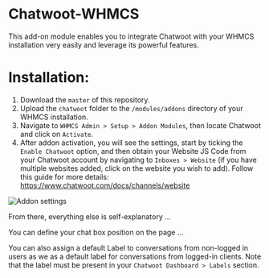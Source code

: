 # Chatwoot-WHMCS
This add-on module enables you to integrate Chatwoot with your WHMCS installation very easily and leverage its powerful features.

# Installation:
1. Download the `master` of this repository.
2. Upload the `chatwoot` folder to the `/modules/addons` directory of your WHMCS installation.
3. Navigate to `WHMCS Admin > Setup > Addon Modules`, then locate Chatwoot and click on `Activate`.
4. After addon activation, you will see the settings, start by ticking the `Enable Chatwoot` option, and then obtain your Website JS Code from your Chatwoot account by navigating to `Inboxes > Website` (if you have multiple websites added, click on the website you wish to add). Follow this guide for more details: https://www.chatwoot.com/docs/channels/website

![Addon settings](https://github.com/WevrLabs-Group/Chatwoot-WHMCS/blob/master/screenshot.jpg)
  
From there, everything else is self-explanatory ...

You can define your chat box position on the page ... 

You can also assign a default Label to conversations from non-logged in users as we as a default label for conversations from logged-in clients. Note that the label must be present in your `Chatwoot Dashboard > Labels` section.

